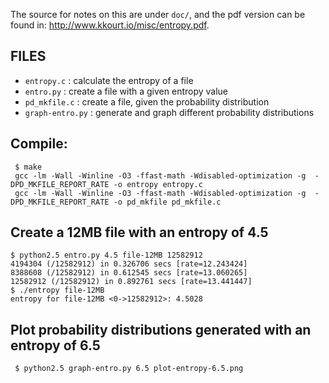 
The source for notes on this are under `doc/`, and the pdf version can be found
in: http://www.kkourt.io/misc/entropy.pdf.

FILES
-----
- `entropy.c`       : calculate the entropy of a file
- `entro.py`        : create a file with a given entropy value
- `pd_mkfile.c`     : create a file, given the probability distribution
- `graph-entro.py`  : generate and graph different probability distributions

Compile:
--------

```
 $ make
 gcc -lm -Wall -Winline -O3 -ffast-math -Wdisabled-optimization -g  -DPD_MKFILE_REPORT_RATE -o entropy entropy.c
 gcc -lm -Wall -Winline -O3 -ffast-math -Wdisabled-optimization -g  -DPD_MKFILE_REPORT_RATE -o pd_mkfile pd_mkfile.c
```

Create a 12MB file with an entropy of 4.5
----------------------------------------

```
$ python2.5 entro.py 4.5 file-12MB 12582912
4194304 (/12582912) in 0.326706 secs [rate=12.243424]
8388608 (/12582912) in 0.612545 secs [rate=13.060265]
12582912 (/12582912) in 0.892761 secs [rate=13.441447]
$ ./entropy file-12MB 
entropy for file-12MB <0->12582912>: 4.5028
```

Plot probability distributions generated with an entropy of 6.5
---------------------------------------------------------------
```
 $ python2.5 graph-entro.py 6.5 plot-entropy-6.5.png
```
